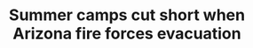 ---
order: 12
title:  Summer camps cut short when Arizona fire forces evacuation
authors: ["Angie Wang"]
categories: story
link: https://www.apnews.com/5650df6a0eb947b9b8ec6182e4015508/Summer-camps-cut-short-when-Arizona-fire-forces-evacuation
redirect: true
photo:
    filename: evac-camp.jpeg
---